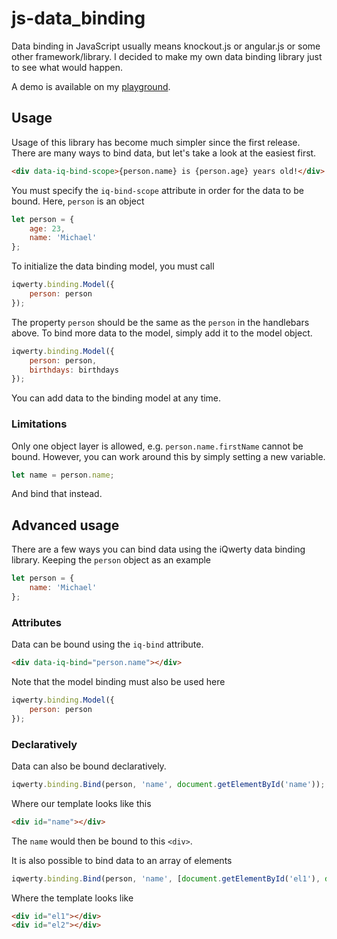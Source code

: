 # js-data_binding

Data binding in JavaScript usually means knockout.js or angular.js or some other framework/library. I decided to make my own  data binding library just to see what would happen.

A demo is available on my [playground](http://www.michaelcheng.us/playground/lib-js/binding/).

## Usage
Usage of this library has become much simpler since the first release. There are many ways to bind data, but let's take a look at the easiest first.

```html
<div data-iq-bind-scope>{person.name} is {person.age} years old!</div>
```

You must specify the `iq-bind-scope` attribute in order for the data to be bound. Here, `person` is an object

```javascript
let person = {
	age: 23,
	name: 'Michael'
};
```

To initialize the data binding model, you must call

```javascript
iqwerty.binding.Model({
	person: person
});
```

The property `person` should be the same as the `person` in the handlebars above. To bind more data to the model, simply add it to the model object.

```javascript
iqwerty.binding.Model({
	person: person,
	birthdays: birthdays
});
```

You can add data to the binding model at any time.

### Limitations
Only one object layer is allowed, e.g. `person.name.firstName` cannot be bound. However, you can work around this by simply setting a new variable.

```javascript
let name = person.name;
```

And bind that instead.

## Advanced usage
There are a few ways you can bind data using the iQwerty data binding library. Keeping the `person` object as an example

```javascript
let person = {
	name: 'Michael'
};
```

### Attributes
Data can be bound using the `iq-bind` attribute.

```html
<div data-iq-bind="person.name"></div>
```

Note that the model binding must also be used here

```javascript
iqwerty.binding.Model({
	person: person
});
```

### Declaratively
Data can also be bound declaratively.

```javascript
iqwerty.binding.Bind(person, 'name', document.getElementById('name'));
```

Where our template looks like this

```html
<div id="name"></div>
```

The `name` would then be bound to this `<div>`.

It is also possible to bind data to an array of elements

```javascript
iqwerty.binding.Bind(person, 'name', [document.getElementById('el1'), document.getElementById('el2')]);
```

Where the template looks like

```html
<div id="el1"></div>
<div id="el2"></div>
```
